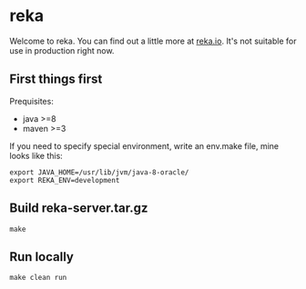 # reka

Welcome to reka. You can find out a little more at [reka.io](https://reka.io). It's not suitable for use in production right now.

## First things first

Prequisites:

* java >=8
* maven >=3

If you need to specify special environment, write an env.make file, mine looks like this:

```
export JAVA_HOME=/usr/lib/jvm/java-8-oracle/
export REKA_ENV=development
````

## Build reka-server.tar.gz

````
make
````

## Run locally

````
make clean run
````
